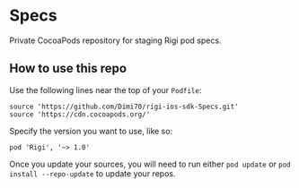 # Specs
Private CocoaPods repository for staging Rigi pod specs.

## How to use this repo

Use the following lines near the top of your `Podfile`:

```
source 'https://github.com/Dimi70/rigi-ios-sdk-Specs.git'
source 'https://cdn.cocoapods.org/'
```

Specify the version you want to use, like so:

```
pod 'Rigi', '~> 1.0'
```

Once you update your sources, you will need to run either `pod update` or `pod install --repo-update` to update your repos.
